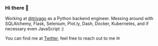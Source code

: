 ### Hi there 👋

Working at [@trivago](https://github.com/trivago) as a Python backend engineer.
Messing around with SQLAlchemy, Flask, Selenium, Plot.ly, Dash, Docker, Kubernetes, and if necessary even JavaScript :)

You can find me at [Twitter](https://twitter.com/Betatier), feel free to reach out to me ✉

